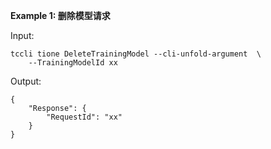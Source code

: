 **Example 1: 删除模型请求**



Input: 

```
tccli tione DeleteTrainingModel --cli-unfold-argument  \
    --TrainingModelId xx
```

Output: 
```
{
    "Response": {
        "RequestId": "xx"
    }
}
```

